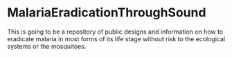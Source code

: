 # MalariaEradicationThroughSound
This is going to be a repository of public designs and information on how to eradicate malaria in most forms of its life stage without risk to the ecological systems or the mosquitoes.
